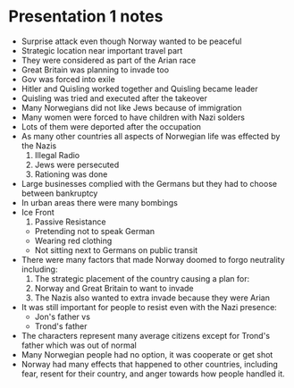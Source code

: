 # Presentation 1 notes
* Surprise attack even though Norway wanted to be peaceful
* Strategic location near important travel part
* They were considered as part of the Arian race
* Great Britain was planning to invade too
* Gov was forced into exile
* Hitler and Quisling worked together and Quisling became leader
* Quisling was tried and executed after the takeover
* Many Norwegians did not like Jews because of immigration
* Many women were forced to have children with Nazi solders 
* Lots of them were deported after the occupation
* As many other countries all aspects of Norwegian life was effected by the Nazis
  1. Illegal Radio
  1. Jews were persecuted
  1. Rationing was done
* Large businesses complied with the Germans but they had to choose between bankruptcy
* In urban areas there were many bombings 
* Ice Front 
  1. Passive Resistance
    * Pretending not to speak German
    * Wearing red clothing
    * Not sitting next to Germans on public transit
* There were many factors that made Norway doomed to forgo neutrality including:
  1. The strategic placement of the country causing a plan for:
  1. Norway and Great Britain to want to invade
  1. The Nazis also wanted to extra invade because they were Arian 
* It was still important for people to resist even with the Nazi presence:
  * Jon's father vs
  * Trond's father
* The characters represent many average citizens except for Trond's father which was out of normal
* Many Norwegian people had no option, it was cooperate or get shot
* Norway had many effects that happened to other countries, including fear, resent for their country, and anger towards how people handled it.  
